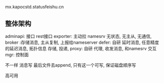 ##



mx.kapocstd.statusfeishu.cn

## 整体架构
adminapi: 接口 rest接口
exporter: 主动拉
namesrv 无状态, 无主从, 无通信,
broker :存储消息, 主从复制, 上报给nameserver
defer: 自研 延时消息, 任意精度的延迟消息, 拓扑信息  存储, 投递,
proxy: 自研 代理, 收发消息, 和namesrv 交互
mgr:   控制面

不一样
消息写 最后文件去append, 只有这一个可写, 保证磁盘顺序写


高可用
